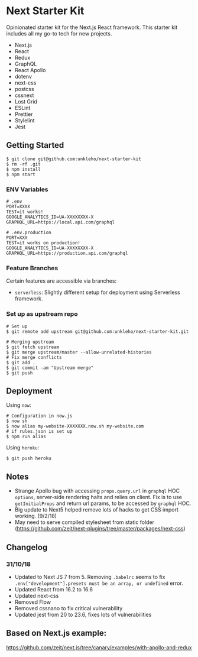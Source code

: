 # Next Starter Kit

Opinionated starter kit for the Next.js React framework. This starter kit includes all my go-to tech for new projects.

* Next.js
* React
* Redux
* GraphQL
* React Apollo
* dotenv
* next-css
* postcss
* cssnext
* Lost Grid
* ESLint
* Prettier
* Stylelint
* Jest

## Getting Started

```
$ git clone git@github.com:unkleho/next-starter-kit
$ rm -rf .git
$ npm install
$ npm start
```

### ENV Variables

```
# .env
PORT=XXXX
TEST=it works!
GOOGLE_ANALYTICS_ID=UA-XXXXXXXX-X
GRAPHQL_URL=https://local.api.com/graphql

# .env.production
PORT=XXX
TEST=it works on production!
GOOGLE_ANALYTICS_ID=UA-XXXXXXXX-X
GRAPHQL_URL=https://production.api.com/graphql
```

### Feature Branches

Certain features are accessible via branches:

* `serverless`: Slightly different setup for deployment using Serverless framework.

### Set up as upstream repo

```
# Set up
$ git remote add upstream git@github.com:unkleho/next-starter-kit.git

# Merging upstream
$ git fetch upstream
$ git merge upstream/master --allow-unrelated-histories
# Fix merge conflicts
$ git add .
$ git commit -am "Upstream merge"
$ git push
```

## Deployment

Using `now`:

```
# Configuration in now.js
$ now sh
$ now alias my-website-XXXXXXX.now.sh my-website.com
# if rules.json is set up
$ npm run alias
```

Using `heroku`:

```
$ git push heroku
```

## Notes

* Strange Apollo bug with accessing `props.query.url` in `graphql` HOC `options`, server-side rendering halts and relies on client. Fix is to use `getInitialProps` and return url params, to be accessed by `graphql` HOC.
* Big update to Next5 helped remove lots of hacks to get CSS import working. (9/2/18)
* May need to serve compiled stylesheet from static folder (https://github.com/zeit/next-plugins/tree/master/packages/next-css)

## Changelog

### 31/10/18

* Updated to Next JS 7 from 5. Removing `.babelrc` seems to fix `.env["development"].presets must be an array, or undefined` error.
* Updated React from 16.2 to 16.6
* Updated next-css
* Removed Flow
* Removed cssnano to fix critical vulnerability
* Updated jest from 20 to 23.6, fixes lots of vulnerabilities

## Based on Next.js example:

https://github.com/zeit/next.js/tree/canary/examples/with-apollo-and-redux
